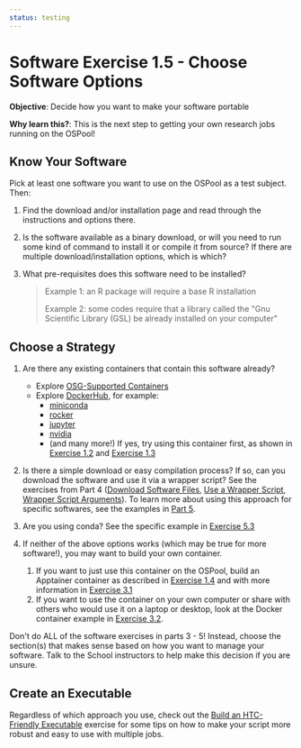 ```yaml
---
status: testing
---
```


<style type="text/css">
  pre em { font-style: normal; background-color: yellow; }
  pre strong { font-style: normal; font-weight: bold; color: \#008; }
</style>

Software Exercise 1.5 - Choose Software Options
============================================================

**Objective**: Decide how you want to make your software portable

**Why learn this?**: This is the next step to getting your own 
research jobs running on the OSPool!

Know Your Software
------------------

Pick at least one software you want to use on the OSPool as a test subject. Then: 

1. Find the download and/or installation page and read through the instructions 
and options there. 

1. Is the software available as a binary download, or will you need to run some 
kind of command to install it or compile it from source?  If there are 
multiple download/installation options, which is which? 

1. What pre-requisites does this software need to be installed? 
	
	> Example 1: an R package will require a base R installation
	> 
	> Example 2: some codes require that a library called the "Gnu Scientific
	Library (GSL) be already installed on your computer"

Choose a Strategy
------------------

1. Are there any existing containers that contain this software already? 
	* Explore [OSG-Supported Containers](https://portal.osg-htc.org/documentation/htc_workloads/using_software/available-containers-list/)
	* Explore [DockerHub](https://hub.docker.com/), for example: 
		* [miniconda](https://hub.docker.com/u/continuumio)
		* [rocker](https://hub.docker.com/u/rocker)
		* [jupyter](https://hub.docker.com/u/jupyter)
		* [nvidia](https://hub.docker.com/u/nvidia)
		* (and many more!)
  If yes, try using this container first, as shown in [Exercise 1.2](part1-ex2-apptainer-jobs.md) and [Exercise 1.3](part1-ex3-docker-jobs.md)

1. Is there a simple download or easy compilation process? If so, can you 
 download the software and use it via a wrapper script? See the exercises from 
 Part 4 ([Download Software Files](part4-ex1-download.md), 
 [Use a Wrapper Script](part4-ex2-wrapper.md), 
 [Wrapper Script Arguments](part4-ex3-arguments.md)). To learn more about using 
 this approach for specific softwares, see the examples in [Part 5](../index.md#software-exercises-5-compiled-software-examples-optional). 

1. Are you using conda? See the specific example in [Exercise 5.3](part5-ex3-conda.md)

1. If neither of the above options works (which may be true for more software!), you 
  may want to build your own container. 
    1. If you want to just use this container on the OSPool, build an 
    Apptainer container as described in [Exercise 1.4](part1-ex4-apptainer-build.md) and 
    with more information in [Exercise 3.1](part3-ex1-apptainer-recipes.md)
    1. If you want to use the container on your own computer or share with 
    others who would use it on a laptop or desktop, look at the Docker container 
    example in [Exercise 3.2](part3-ex2-docker-build.md). 

Don't do ALL of the software exercises in parts 3 - 5! Instead, choose the section(s) 
that makes sense based on how you want to manage your software. Talk to the School 
instructors to help make this decision if you are unsure. 

Create an Executable
---------------------

Regardless of which approach you use, check out 
the [Build an HTC-Friendly Executable](part2-ex1-build-executable.md) exercise
for some tips on how to make your script more robust and easy to use with multiple jobs. 